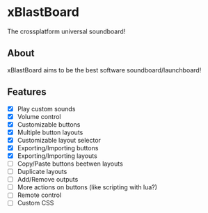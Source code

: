 # xBlastBoard
The crossplatform universal soundboard!

## About
xBlastBoard aims to be the best software soundboard/launchboard!

## Features
- [x] Play custom sounds
- [x] Volume control
- [x] Customizable buttons
- [x] Multiple button layouts
- [x] Customizable layout selector
- [x] Exporting/Importing buttons
- [x] Exporting/Importing layouts
- [ ] Copy/Paste buttons beetwen layouts
- [ ] Duplicate layouts
- [ ] Add/Remove outputs
- [ ] More actions on buttons (like scripting with lua?)
- [ ] Remote control
- [ ] Custom CSS
